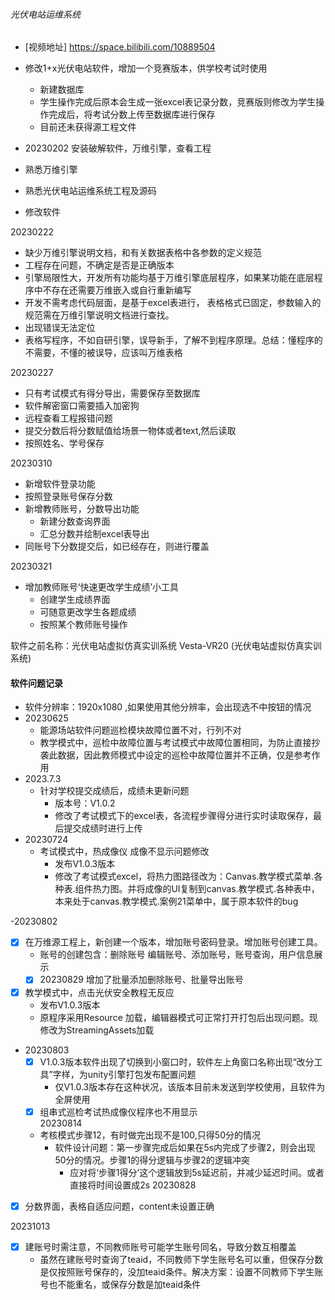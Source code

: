 
###### 光伏电站运维系统

* [视频地址] https://space.bilibili.com/10889504

* 修改1+x光伏电站软件，增加一个竞赛版本，供学校考试时使用
  * 新建数据库
  * 学生操作完成后原本会生成一张excel表记录分数，竞赛版则修改为学生操作完成后，将考试分数上传至数据库进行保存
  * 目前还未获得源工程文件
  
* 20230202 安装破解软件，万维引擎，查看工程
* 熟悉万维引擎
* 熟悉光伏电站运维系统工程及源码
* 修改软件

20230222 
* 缺少万维引擎说明文档，和有关数据表格中各参数的定义规范 
* 工程存在问题，不确定是否是正确版本
* 引擎局限性大，开发所有功能均基于万维引擎底层程序，如果某功能在底层程序中不存在还需要万维嵌入或自行重新编写
* 开发不需考虑代码层面，是基于excel表进行， 表格格式已固定，参数输入的规范需在万维引擎说明文档进行查找。
* 出现错误无法定位
* 表格写程序，不如自研引擎，误导新手，了解不到程序原理。总结：懂程序的不需要，不懂的被误导，应该叫万维表格

20230227
* 只有考试模式有得分导出，需要保存至数据库
* 软件解密窗口需要插入加密狗
* 远程查看工程报错问题
* 提交分数后将分数赋值给场景一物体或者text,然后读取
* 按照姓名、学号保存

20230310
* 新增软件登录功能
* 按照登录账号保存分数
* 新增教师账号，分数导出功能
  * 新建分数查询界面
  * 汇总分数并绘制excel表导出
* 同账号下分数提交后，如已经存在，则进行覆盖 

20230321
* 增加教师账号‘快速更改学生成绩’小工具
  * 创建学生成绩界面
  * 可随意更改学生各题成绩
  * 按照某个教师账号操作

软件之前名称：光伏电站虚拟仿真实训系统 Vesta-VR20 (光伏电站虚拟仿真实训系统)


#### 软件问题记录

- 软件分辨率：1920x1080 ,如果使用其他分辨率，会出现选不中按钮的情况
- 20230625
  - 能源场站软件问题巡检模块故障位置不对，行列不对
  - 教学模式中，巡检中故障位置与考试模式中故障位置相同，为防止直接抄袭此数据，因此教师模式中设定的巡检中故障位置并不正确，仅是参考作用
- 2023.7.3
  - 针对学校提交成绩后，成绩未更新问题
    - 版本号：V1.0.2
    - 修改了考试模式下的excel表，各流程步骤得分进行实时读取保存，最后提交成绩时进行上传
- 20230724
  - 考试模式中，热成像仪 成像不显示问题修改
    - 发布V1.0.3版本
    - 修改了考试模式excel，将热力图路径改为：Canvas.教学模式菜单.各种表.组件热力图。并将成像的UI复制到canvas.教学模式.各种表中，本来处于canvas.教学模式.案例21菜单中，属于原本软件的bug

-20230802
- [x] 在万维源工程上，新创建一个版本，增加账号密码登录。增加账号创建工具。
  - 账号的创建包含：删除账号 编辑账号、添加账号，账号查询，用户信息展示
  - [x] 20230829 增加了批量添加删除账号、批量导出账号
- [x] 教学模式中，点击光伏安全教程无反应
  - 发布V1.0.3版本
  - 原程序采用Resource 加载，编辑器模式可正常打开打包后出现问题。现修改为StreamingAssets加载
- 20230803
  - [x] V1.0.3版本软件出现了切换到小窗口时，软件左上角窗口名称出现“改分工具”字样，为unity引擎打包发布配置问题
    - 仅V1.0.3版本存在这种状况，该版本目前未发送到学校使用，且软件为全屏使用
  - [x] 组串式巡检考试热成像仪程序也不用显示  
 20230814
  - 考核模式步骤12，有时做完出现不是100,只得50分的情况
    - 软件设计问题：第一步骤完成后如果在5s内完成了步骤2，则会出现50分的情况。步骤1的得分逻辑与步骤2的逻辑冲突
      - 应对将‘步骤1得分’这个逻辑放到5s延迟前，并减少延迟时间。或者直接将时间设置成2s
20230828
- [x] 分数界面，表格自适应问题，content未设置正确

20231013
- [x] 建账号时需注意，不同教师账号可能学生账号同名，导致分数互相覆盖
  - 虽然在建账号时查询了teaid，不同教师下学生账号名可以重，但保存分数是仅按照账号保存的，没加teaid条件。解决方案：设置不同教师下学生账号也不能重名，或保存分数是加teaid条件